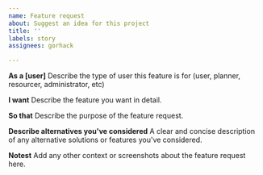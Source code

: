 ```yaml
---
name: Feature request
about: Suggest an idea for this project
title: ''
labels: story
assignees: gorhack

---
```


**As a [user]**
Describe the type of user this feature is for (user, planner, resourcer, administrator, etc)

**I want**
Describe the feature you want in detail.

**So that**
Describe the purpose of the feature request.

**Describe alternatives you've considered**
A clear and concise description of any alternative solutions or features you've considered.

**Notest**
Add any other context or screenshots about the feature request here.
